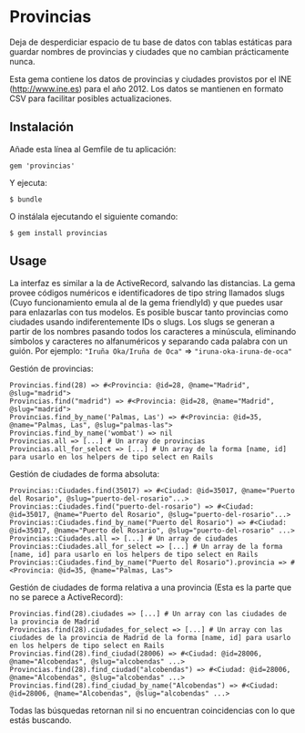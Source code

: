 # Provincias

Deja de desperdiciar espacio de tu base de datos con tablas estáticas para guardar nombres de provincias y ciudades que no cambian prácticamente nunca.

Esta gema contiene los datos de provincias y ciudades provistos por el INE (http://www.ine.es) para el año 2012. Los datos se mantienen en formato CSV para facilitar posibles actualizaciones.

## Instalación

Añade esta línea al Gemfile de tu aplicación:

    gem 'provincias'

Y ejecuta:

    $ bundle

O instálala ejecutando el siguiente comando:

    $ gem install provincias

## Usage

La interfaz es similar a la de ActiveRecord, salvando las distancias. La gema provee códigos numéricos e identificadores de tipo string llamados slugs (Cuyo funcionamiento emula al de la gema friendlyId) y que puedes usar para enlazarlas con tus modelos. Es posible buscar tanto provincias como ciudades usando indiferentemente IDs o slugs. Los slugs se generan a partir de los nombres pasando todos los caracteres a minúscula, eliminando símbolos y caracteres no alfanuméricos y separando cada palabra con un guión. Por ejemplo: `"Iruña Oka/Iruña de Oca"` => `"iruna-oka-iruna-de-oca"`

Gestión de provincias:

    Provincias.find(28) => #<Provincia: @id=28, @name="Madrid", @slug="madrid">
    Provincias.find("madrid") => #<Provincia: @id=28, @name="Madrid", @slug="madrid">
    Provincias.find_by_name('Palmas, Las') => #<Provincia: @id=35, @name="Palmas, Las", @slug="palmas-las">
    Provincias.find_by_name('wombat') => nil
    Provincias.all => [...] # Un array de provincias
    Provincias.all_for_select => [...] # Un array de la forma [name, id] para usarlo en los helpers de tipo select en Rails

Gestión de ciudades de forma absoluta:

    Provincias::Ciudades.find(35017) => #<Ciudad: @id=35017, @name="Puerto del Rosario", @slug="puerto-del-rosario"...>
    Provincias::Ciudades.find("puerto-del-rosario") => #<Ciudad: @id=35017, @name="Puerto del Rosario", @slug="puerto-del-rosario"...>
    Provincias::Ciudades.find_by_name("Puerto del Rosario") => #<Ciudad: @id=35017, @name="Puerto del Rosario", @slug="puerto-del-rosario" ...>
    Provincias::Ciudades.all => [...] # Un array de ciudades
    Provincias::Ciudades.all_for_select => [...] # Un array de la forma [name, id] para usarlo en los helpers de tipo select en Rails
    Provincias::Ciudades.find_by_name("Puerto del Rosario").provincia => #<Provincia: @id=35, @name="Palmas, Las">

Gestión de ciudades de forma relativa a una provincia (Esta es la parte que no se parece a ActiveRecord):

    Provincias.find(28).ciudades => [...] # Un array con las ciudades de la provincia de Madrid
    Provincias.find(28).ciudades_for_select => [...] # Un array con las ciudades de la provincia de Madrid de la forma [name, id] para usarlo en los helpers de tipo select en Rails
    Provincias.find(28).find_ciudad(28006) => #<Ciudad: @id=28006, @name="Alcobendas", @slug="alcobendas" ...>
    Provincias.find(28).find_ciudad("alcobendas") => #<Ciudad: @id=28006, @name="Alcobendas", @slug="alcobendas" ...>
    Provincias.find(28).find_ciudad_by_name("Alcobendas") => #<Ciudad: @id=28006, @name="Alcobendas", @slug="alcobendas" ...>

Todas las búsquedas retornan nil si no encuentran coincidencias con lo que estás buscando.
